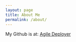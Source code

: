 ```yaml
---
layout: page
title: About Me
permalink: /about/
---
```


My Github is at: [Agile Deployer](www.github.com/agile-deployer)



